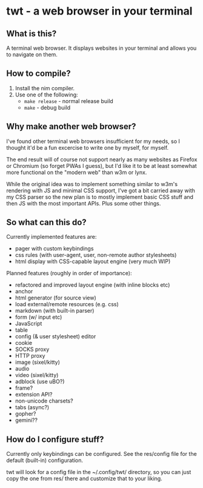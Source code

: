 # twt - a web browser in your terminal

## What is this?

A terminal web browser. It displays websites in your terminal and allows you to
navigate on them.

## How to compile?

1. Install the nim compiler.
2. Use one of the following:
	- `make release` - normal release build
	- `make` - debug build

## Why make another web browser?

I've found other terminal web browsers insufficient for my needs, so I thought
it'd be a fun excercise to write one by myself, for myself.

The end result will of course not support nearly as many websites as Firefox or
Chromium (so forget PWAs I guess), but I'd like it to be at least somewhat more
functional on the "modern web" than w3m or lynx.

While the original idea was to implement something similar to w3m's rendering
with JS and minimal CSS support, I've got a bit carried away with my CSS parser
so the new plan is to mostly implement basic CSS stuff and then JS with the
most important APIs. Plus some other things.

## So what can this do?

Currently implemented features are:

* pager with custom keybindings
* css rules (with user-agent, user, non-remote author stylesheets)
* html display with CSS-capable layout engine (very much WIP)

Planned features (roughly in order of importance):

* refactored and improved layout engine (with inline blocks etc)
* anchor
* html generator (for source view)	
* load external/remote resources (e.g. css)
* markdown (with built-in parser)
* form (w/ input etc)
* JavaScript
* table
* config (& user stylesheet) editor
* cookie
* SOCKS proxy
* HTTP proxy
* image (sixel/kitty)
* audio
* video (sixel/kitty)
* adblock (use uBO?)
* frame?
* extension API?
* non-unicode charsets?
* tabs (async?)
* gopher?
* gemini??

## How do I configure stuff?

Currently only keybindings can be configured. See the res/config file for the
default (built-in) configuration.

twt will look for a config file in the ~/.config/twt/ directory, so you can
just copy the one from res/ there and customize that to your liking.
